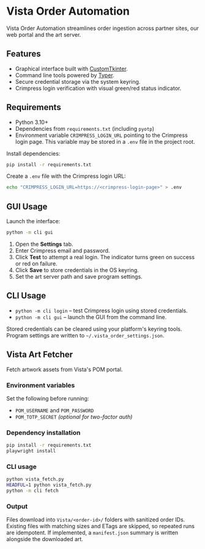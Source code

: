 # Vista Order Automation

Vista Order Automation streamlines order ingestion across partner sites, our web portal and the art server.

## Features
- Graphical interface built with [CustomTkinter](https://github.com/TomSchimansky/CustomTkinter).
- Command line tools powered by [Typer](https://typer.tiangolo.com/).
- Secure credential storage via the system keyring.
- Crimpress login verification with visual green/red status indicator.

## Requirements
- Python 3.10+
- Dependencies from `requirements.txt` (including `pyotp`)
- Environment variable `CRIMPRESS_LOGIN_URL` pointing to the Crimpress login page. This variable may be stored in a `.env` file in the project root.

Install dependencies:
```bash
pip install -r requirements.txt
```
Create a `.env` file with the Crimpress login URL:
```bash
echo "CRIMPRESS_LOGIN_URL=https://<crimpress-login-page>" > .env
```

## GUI Usage
Launch the interface:
```bash
python -m cli gui
```
1. Open the **Settings** tab.
2. Enter Crimpress email and password.
3. Click **Test** to attempt a real login. The indicator turns green on success or red on failure.
4. Click **Save** to store credentials in the OS keyring.
5. Set the art server path and save program settings.

## CLI Usage
- `python -m cli login` – test Crimpress login using stored credentials.
- `python -m cli gui` – launch the GUI from the command line.

Stored credentials can be cleared using your platform's keyring tools. Program settings are written to `~/.vista_order_settings.json`.

## Vista Art Fetcher

Fetch artwork assets from Vista's POM portal.

### Environment variables

Set the following before running:

- `POM_USERNAME` and `POM_PASSWORD`
- `POM_TOTP_SECRET` *(optional for two-factor auth)*

### Dependency installation

```bash
pip install -r requirements.txt
playwright install
```

### CLI usage

```bash
python vista_fetch.py
HEADFUL=1 python vista_fetch.py
python -m cli fetch
```

### Output

Files download into `Vista/<order-id>/` folders with sanitized order IDs. Existing files with matching sizes and ETags are skipped, so repeated runs are idempotent. If implemented, a `manifest.json` summary is written alongside the downloaded art.
